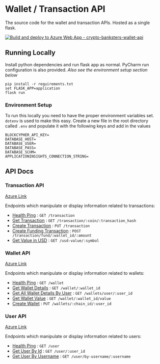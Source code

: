 # Wallet / Transaction API
The source code for the wallet and transaction APIs. Hosted as a single flask.

[![Build and deploy to Azure Web App - crypto-banksters-wallet-api](https://github.com/alexrirak-ms/crypto_cloudathon_wallet_api/actions/workflows/main_crypto-banksters-wallet-api.yml/badge.svg)](https://github.com/alexrirak-ms/crypto_cloudathon_wallet_api/actions/workflows/main_crypto-banksters-wallet-api.yml)

## Running Locally
Install python dependencies and run flask app as normal. PyCharm run configuration is also provided. 
*Also see the environment setup section below*
```
pip install -r requirements.txt
set FLASK_APP=application
flask run
```


### Environment Setup
To run this locally you need to have the proper environment variables set. `dotenv` is used to make this easy.
Create a new file in the root directory called `.env` and populate it with the following keys and add in the values
````
BLOCKCYPHER_API_KEY=
DATABASE_HOST=
DATABASE_USER=
DATABASE_PASS=
DATABASE_SCHM=
APPLICATIONINSIGHTS_CONNECTION_STRING=
````

## API Docs

### Transaction API
[Azure Link](https://crypto-banksters-wallet-api.azurewebsites.net/transaction)

Endpoints which manipulate or display information related to transactions:

* [Health Ping](docs/transaction/transaction.md) : `GET /transaction`
* [Get Transaction](docs/transaction/get_transaction.md) : `GET /transaction/:coin/:transaction_hash`
* [Create Transaction](docs/transaction/create_transaction.md) : `PUT /transaction`
* [Create Funding Transaction](docs/transaction/create_funding_transaction.md) : `POST /transaction/fund/:wallet_id/:amount`
* [Get Value in USD](docs/transaction/get_value_in_usd.md) : `GET /usd-value/:symbol`

### Wallet API
[Azure Link](https://crypto-banksters-wallet-api.azurewebsites.net/wallet)

Endpoints which manipulate or display information related to wallets:

* [Health Ping](docs/wallet/wallet.md) : `GET /wallet`
* [Get Wallet Details](docs/wallet/get_wallet.md) : `GET /wallet/:wallet_id`
* [Get All Wallet Details By User](docs/wallet/get_wallets_by_user.md) : `GET /wallets/user/:user_id`
* [Get Wallet Value](docs/wallet/get_wallet_value.md) : `GET /wallet/:wallet_id/value`
* [Create Wallet](docs/wallet/create_wallet.md) : `PUT /wallets/:chain_id/:user_id`

### User API
[Azure Link](https://crypto-banksters-wallet-api.azurewebsites.net/user)

Endpoints which manipulate or display information related to users:

* [Health Ping](docs/user/user.md) : `GET /user`
* [Get User By Id](docs/user/get_user_by_id.md) : `GET /user/:user_id`
* [Get User By Username](docs/user/get_user_by_username.md) : `GET /user/by-username/:username`